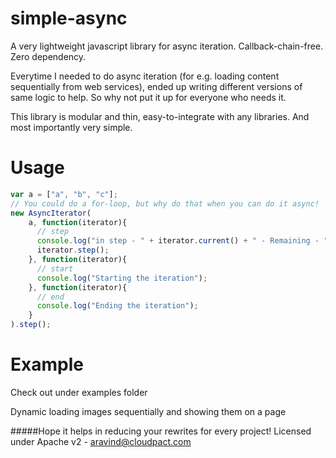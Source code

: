 simple-async
============

A very lightweight javascript library for async iteration. Callback-chain-free. Zero dependency.

Everytime I needed to do async iteration (for e.g. loading content sequentially from web services), ended up writing different versions of same logic to help. So why not put it up for everyone who needs it.

This library is modular and thin, easy-to-integrate with any libraries. And most importantly very simple.

Usage
=====

```js
var a = ["a", "b", "c"];
// You could do a for-loop, but why do that when you can do it async!
new AsyncIterator(
    a, function(iterator){
      // step
      console.log("in step - " + iterator.current() + " - Remaining - " + iterator.remaining());
      iterator.step();
    }, function(iterator){
      // start
      console.log("Starting the iteration");
    }, function(iterator){
      // end
      console.log("Ending the iteration");
    }
).step();

```

Example
======

Check out under examples folder

Dynamic loading images sequentially and showing them on a page


#####Hope it helps in reducing your rewrites for every project!
Licensed under Apache v2 - aravind@cloudpact.com

